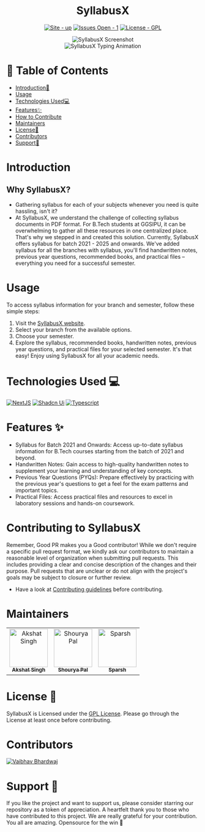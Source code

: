<div align="center">
    <h1>SyllabusX</h1>
    <p>
        <a href="https://syllabusx.live/"><img src="https://img.shields.io/badge/site-up-blue?" alt="Site - up"></a>
        <a href="https://github.com/akshat-OwO/syllabusx-client/issues"><img src="https://img.shields.io/badge/issues_open-1-green?" alt="Issues Open - 1"></a>
        <a href="https://github.com/akshat-OwO/syllabusx-client/blob/main/LICENSE.md"><img src="https://img.shields.io/badge/License-GPL-green?" alt="License - GPL"></a>
    </p>
    <img src="https://github.com/vaibhavx42/syllabusx-client/assets/110530263/29f3cd7a-7fb5-4297-85b6-5242d337a1b9" alt="SyllabusX Screenshot">
    <br>
    <img src="https://readme-typing-svg.demolab.com?font=Fira+Code&size=22&pause=1000&color=008080&width=435&lines=Simplifying+your+Academic+hustle" alt="SyllabusX Typing Animation">
</div>

# 🧭 Table of Contents

- [Introduction🚀](#introduction)
- [Usage](#usage)
- [Technologies Used💻](#technologies-used)
- [Features✨](#features)
- [How to Contribute](#contributing-to-syllabusx)
- [Maintainers](#maintainers)
- [License👮](#license)
- [Contributors](#contributors)
- [Support🙏](#support)

# Introduction

## Why SyllabusX?

- Gathering syllabus for each of your subjects whenever you need is quite hassling, isn't it?
- At SyllabusX, we understand the challenge of collecting syllabus documents in PDF format. For B.Tech students at GGSIPU, it can be overwhelming to gather all these resources in one centralized place. That's why we stepped in and created this solution. Currently, SyllabusX offers syllabus for batch 2021 - 2025 and onwards. We've added syllabus for all the branches with syllabus, you'll find handwritten notes, previous year questions, recommended books, and practical files – everything you need for a successful semester.

# Usage

To access syllabus information for your branch and semester, follow these simple steps:

1. Visit the [SyllabusX website](https://syllabusx.live/).
2. Select your branch from the available options.
3. Choose your semester.
4. Explore the syllabus, recommended books, handwritten notes, previous year questions, and practical files for your selected semester.
   It's that easy! Enjoy using SyllabusX for all your academic needs.

# Technologies Used 💻

<p>
    <a href="https://nextjs.org/docs"><img src="https://img.shields.io/badge/NextJS-blue?style=for-the-badge" alt="NextJS"></a>
    <a href="https://ui.shadcn.com/"><img src="https://img.shields.io/badge/Shadcn_Ui-purple?style=for-the-badge" alt="Shadcn Ui"></a>
    <a href="https://www.typescriptlang.org/docs/"><img src="https://img.shields.io/badge/Typescript-2ea44f?style=for-the-badge" alt="Typescript"></a>
</p>

# Features ✨

- Syllabus for Batch 2021 and Onwards: Access up-to-date syllabus information for B.Tech courses starting from the batch of 2021 and beyond.
- Handwritten Notes: Gain access to high-quality handwritten notes to supplement your learning and understanding of key concepts.
- Previous Year Questions (PYQs): Prepare effectively by practicing with the previous year's questions to get a feel for the exam patterns and important topics.
- Practical Files: Access practical files and resources to excel in laboratory sessions and hands-on coursework.

# Contributing to SyllabusX

Remember, Good PR makes you a Good contributor!
While we don't require a specific pull request format, we kindly ask our contributors to maintain a reasonable level of organization when submitting pull requests. This includes providing a clear and concise description of the changes and their purpose. Pull requests that are unclear or do not align with the project's goals may be subject to closure or further review.

- Have a look at [Contributing guidelines](/.github/Contributing.md) before contributing.

# Maintainers

<table>
    <tr>
        <td align="center">
            <a href="https://github.com/akshat-OwO">
                <img src="https://avatars.githubusercontent.com/u/95408545?v=4" width="100px;" alt="Akshat Singh"/>
                <br>
                <sub><b>Akshat Singh</b></sub>
            </a>
        </td>
        <td align="center">
            <a href="https://github.com/ShouryaPal">
                <img src="https://avatars.githubusercontent.com/u/104789024?v=4" width="100px;" alt="Shourya Pal"/>
                <br>
                <sub><b>Shourya Pal</b></sub>
            </a>
        </td>
        <td align="center">
            <a href="https://github.com/yom4n">
                <img src="https://avatars.githubusercontent.com/u/27628105?v=4" width="100px;" alt="Sparsh"/>
                <br>
                <sub><b>Sparsh</b></sub>
            </a>
        </td>
    </tr>
</table>

# License 👮

SyllabusX is Licensed under the [GPL License](./LICENSE.md). Please go through the License at least once before contributing.

# Contributors

<a href="https://github.com/vaibhavx42"><img src="https://avatars.githubusercontent.com/u/110530263?s=64" alt="Vaibhav Bhardwaj"></a>

# Support 🙏

If you like the project and want to support us, please consider starring our repository as a token of appreciation. A heartfelt thank you to those who have contributed to this project. We are really grateful for your contribution. You all are amazing. Opensource for the win 🚀
